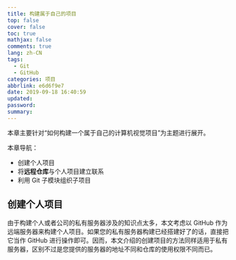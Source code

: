 ```yaml
---
title: 构建属于自己的项目
top: false
cover: false
toc: true
mathjax: false
comments: true
lang: zh-CN
tags:
  - Git
  - GitHub
categories: 项目
abbrlink: e6d6f9e7
date: 2019-09-18 16:40:59
updated:
password:
summary:
---
```


本章主要针对“如何构建一个属于自己的计算机视觉项目”为主题进行展开。

本章导航：

- 创建个人项目
- 将**远程仓库**与个人项目建立联系
- 利用 Git 子模块组织子项目

## 创建个人项目

由于构建个人或者公司的私有服务器涉及的知识点太多，本文考虑以 GitHub 作为远端服务器来构建个人项目。如果您的私有服务器构建已经搭建好了的话，直接把它当作 GitHub 进行操作即可。因而，本文介绍的创建项目的方法同样适用于私有服务器，区别不过是您提供的服务器的地址不同和仓库的使用权限不同而已。

